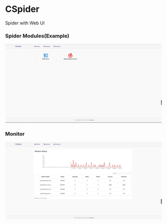 # CSpider
Spider with Web UI

### Spider Modules(Example)
![image](https://github.com/Cichar/CSpider/blob/master/screenshots/spider_module.png)

### Monitor
![image](https://github.com/Cichar/CSpider/blob/master/screenshots/monitor.png)
